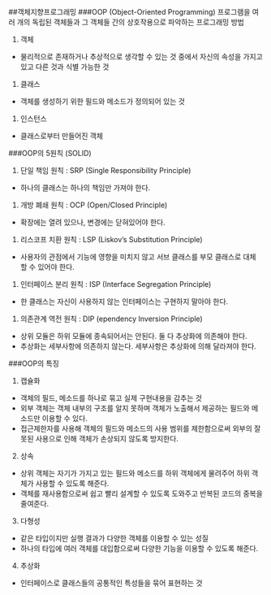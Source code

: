 ##객체지향프로그래밍 
###OOP (Object-Oriented Programming)
프로그램을 여러 개의 독립된 객체들과 그 객체들 간의 상호작용으로 파악하는 프로그래밍 방법

1. 객체
- 물리적으로 존재하거나 추상적으로 생각할 수 있는 것 중에서 자신의 속성을 가지고 있고 다른 것과 식별 가능한 것

1. 클래스
- 객체를 생성하기 위한 필드와 메소드가 정의되어 있는 것

1. 인스턴스
- 클래스로부터 만들어진 객체



###OOP의 5원칙 (SOLID)
1. 단일 책임 원칙 : SRP (Single Responsibility Principle)
- 하나의 클래스는 하나의 책임만 가져야 한다.

1. 개방 폐쇄 원칙 : OCP (Open/Closed Principle)
- 확장에는 열려 있으나, 변경에는 닫혀있어야 한다.

1. 리스코프 치환 원칙 : LSP (Liskov’s Substitution Principle)
- 사용자의 관점에서 기능에 영향을 미치지 않고 서브 클래스를 부모 클래스로 대체 할 수 있어야 한다.

1. 인터페이스 분리 원칙 : ISP (Interface Segregation Principle)
- 한 클래스는 자신이 사용하지 않는 인터페이스는 구현하지 말아야 한다.

1. 의존관계 역전 원칙 : DIP (ependency Inversion Principle)
- 상위 모듈은 하위 모듈에 종속되어서는 안된다. 둘 다 추상화에 의존해야 한다.
- 추상화는 세부사항에 의존하지 않는다. 세부사항은 추상화에 의해 달라져야 한다.

###OOP의 특징
1. 캡슐화
- 객체의 필드, 메소드를 하나로 묶고 실제 구현내용을 감추는 것
- 외부 객체는 객체 내부의 구조를 알지 못하며 객체가 노출해서 제공하는 필드와 메소드만 이용할 수 있다.
- 접근제한자를 사용해 객체의 필드와 메소드의 사용 범위를 제한함으로써 외부의 잘못된 사용으로 인해 객체가 손상되지 않도록 방지한다.

2. 상속
- 상위 객체는 자기가 가지고 있는 필드와 메소드를 하위 객체에게 물려주어 하위 객체가 사용할 수 있도록 해준다.
- 객체를 재사용함으로써 쉽고 빨리 설계할 수 있도록 도와주고 반복된 코드의 중복을 줄여준다.

3. 다형성
- 같은 타입이지만 실행 결과가 다양한 객체를 이용할 수 있는 성질
- 하나의 타입에 여러 객체를 대입함으로써 다양한 기능을 이용할 수 있도록 해준다.

4. 추상화
- 인터페이스로 클래스들의 공통적인 특성들을 묶어 표현하는 것